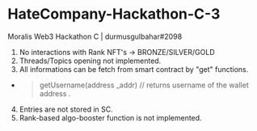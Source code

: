 # HateCompany-Hackathon-C-3

Moralis Web3 Hackathon C | durmusgulbahar#2098


1. No interactions with Rank NFT's -> BRONZE/SILVER/GOLD
2. Threads/Topics opening not implemented.
3. All informations can be fetch from smart contract by "get" functions.
 - > getUsername(address _addr)  // returns username of the wallet address .
4. Entries are not stored in SC.
5. Rank-based algo-booster function is not implemented.
